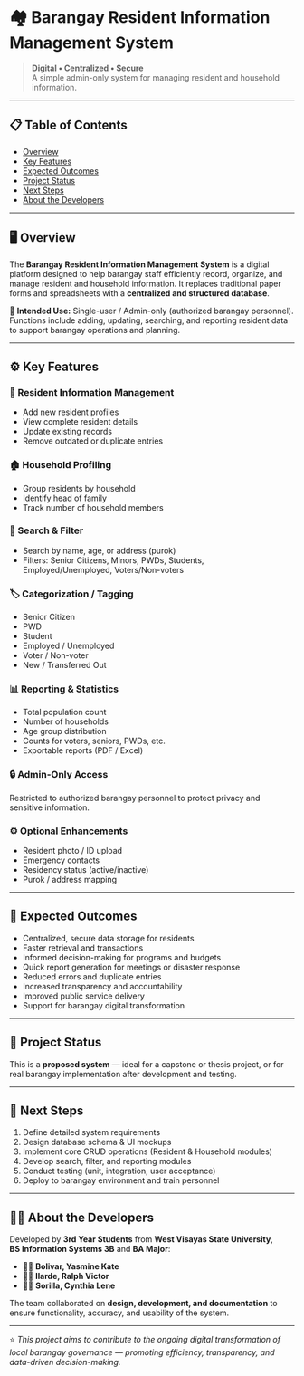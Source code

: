 # 🏘️ Barangay Resident Information Management System  

> **Digital • Centralized • Secure**  
> A simple admin-only system for managing resident and household information.

---

## 📋 Table of Contents  
- [Overview](#overview)  
- [Key Features](#key-features)  
- [Expected Outcomes](#expected-outcomes)  
- [Project Status](#project-status)  
- [Next Steps](#next-steps)  
- [About the Developers](#about-the-developers)

---

## 🖥️ Overview  
The **Barangay Resident Information Management System** is a digital platform designed to help barangay staff efficiently record, organize, and manage resident and household information. It replaces traditional paper forms and spreadsheets with a **centralized and structured database**.

👤 **Intended Use:** Single-user / Admin-only (authorized barangay personnel).  
Functions include adding, updating, searching, and reporting resident data to support barangay operations and planning.

---

## ⚙️ Key Features  

### 🧾 Resident Information Management  
- Add new resident profiles  
- View complete resident details  
- Update existing records  
- Remove outdated or duplicate entries  

### 🏠 Household Profiling  
- Group residents by household  
- Identify head of family  
- Track number of household members  

### 🔎 Search & Filter  
- Search by name, age, or address (purok)  
- Filters: Senior Citizens, Minors, PWDs, Students, Employed/Unemployed, Voters/Non-voters  

### 🏷️ Categorization / Tagging  
- Senior Citizen  
- PWD  
- Student  
- Employed / Unemployed  
- Voter / Non-voter  
- New / Transferred Out  

### 📊 Reporting & Statistics  
- Total population count  
- Number of households  
- Age group distribution  
- Counts for voters, seniors, PWDs, etc.  
- Exportable reports (PDF / Excel)  

### 🔒 Admin-Only Access  
Restricted to authorized barangay personnel to protect privacy and sensitive information.  

### ⚙️ Optional Enhancements  
- Resident photo / ID upload  
- Emergency contacts  
- Residency status (active/inactive)  
- Purok / address mapping  

---

## 🎯 Expected Outcomes  
- Centralized, secure data storage for residents  
- Faster retrieval and transactions  
- Informed decision-making for programs and budgets  
- Quick report generation for meetings or disaster response  
- Reduced errors and duplicate entries  
- Increased transparency and accountability  
- Improved public service delivery  
- Support for barangay digital transformation  

---

## 🚧 Project Status  
This is a **proposed system** — ideal for a capstone or thesis project, or for real barangay implementation after development and testing.  

---

## 🧩 Next Steps  
1. Define detailed system requirements  
2. Design database schema & UI mockups  
3. Implement core CRUD operations (Resident & Household modules)  
4. Develop search, filter, and reporting modules  
5. Conduct testing (unit, integration, user acceptance)  
6. Deploy to barangay environment and train personnel  

---

## 👩‍💻 About the Developers  
Developed by **3rd Year Students** from **West Visayas State University**,  
**BS Information Systems 3B** and **BA Major**:  
- 🧑‍💻 **Bolivar, Yasmine Kate**  
- 👨‍💻 **Ilarde, Ralph Victor**  
- 👩‍💻 **Sorilla, Cynthia Lene**

The team collaborated on **design, development, and documentation** to ensure functionality, accuracy, and usability of the system.

---

⭐ *This project aims to contribute to the ongoing digital transformation of local barangay governance — promoting efficiency, transparency, and data-driven decision-making.*
